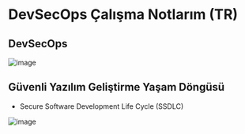 # DevSecOps Çalışma Notlarım (TR) 

## DevSecOps
![image](https://github.com/user-attachments/assets/0355cdf5-49ac-493f-9bf3-2876916d92b6)




##  Güvenli  Yazılım Geliştirme Yaşam Döngüsü 
  * Secure Software Development Life Cycle (SSDLC)

![image](https://github.com/user-attachments/assets/cd91a0fc-0cb0-4577-97d9-3de18e394fc4)

